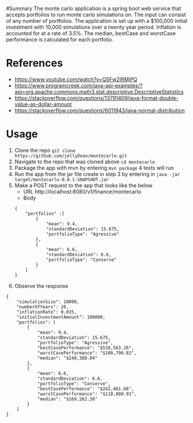 #Summary
The monte carlo application is a spring boot web service that accepts portfolios to 
run monte carlo simulations on. The input can consist of any number of portfolios. 
The application is set up with a $100,000 initial investment with 10,000 simulations
over a twenty year period. Inflation is accounted for at a rate of 3.5%. The median, bestCase
 and worstCase performance is calculated for each portfolio.

# References
* https://www.youtube.com/watch?v=Q5Fw2IRMjPQ
* https://www.programcreek.com/java-api-examples/?api=org.apache.commons.math3.stat.descriptive.DescriptiveStatistics
* https://stackoverflow.com/questions/13791409/java-format-double-value-as-dollar-amount
* https://stackoverflow.com/questions/6011943/java-normal-distribution

# Usage 
1. Clone the repo `git clone https://github.com/jellyDean/montecarlo.git`
2. Navigate to the repo that was cloned above `cd montecarlo`
3. Package the app with mvn by entering `mvn package` 4 tests will run
4. Run the app from the jar file create in step 3 by entering in `java -jar target/montecarlo-0.0.1-SNAPSHOT.jar`
5. Make a POST request to the app that looks like the below
    * URL http://localhost:8080/v1/finance/montecarlo
    * Body
    ```
    {
    	"portfolios" :[
    		{
    			"mean": 9.4,
    			"standardDeviation": 15.675,
    			"portfolioType": "Agressive"
    		},
    		{
    			"mean": 6.6,
    			"standardDeviation": 6.6,
    			"portfolioType": "Conserve"
    		}
    	]
    }
    ```
6. Observe the response
```
{
    "simulationSize": 10000,
    "numberOfYears": 20,
    "inflationRate": 0.035,
    "initialInvestmentAmount": 100000,
    "portfolios": [
        {
            "mean": 9.4,
            "standardDeviation": 15.675,
            "portfolioType": "Agressive",
            "bestCasePerformance": "$538,563.26",
            "worstCasePerformance": "$100,790.82",
            "median": "$240,388.04"
        },
        {
            "mean": 6.6,
            "standardDeviation": 6.6,
            "portfolioType": "Conserve",
            "bestCasePerformance": "$242,461.66",
            "worstCasePerformance": "$118,880.91",
            "median": "$169,262.38"
        }
    ]
}
```
